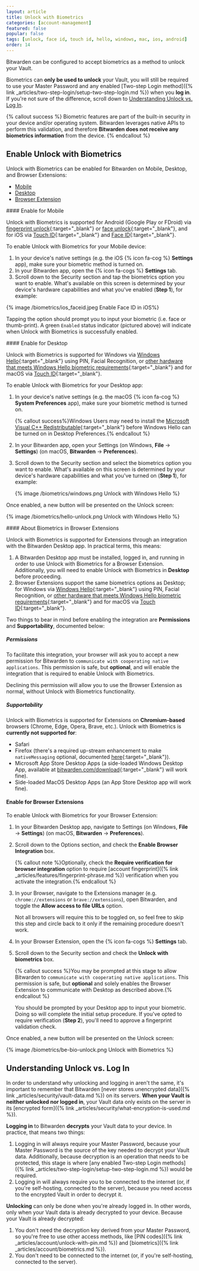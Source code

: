 ```yaml
---
layout: article
title: Unlock with Biometrics
categories: [account-management]
featured: false
popular: false
tags: [unlock, face id, touch id, hello, windows, mac, ios, android]
order: 14
---
```


Bitwarden can be configured to accept biometrics as a method to unlock your Vault.

Biometrics can **only be used to unlock** your Vault, you will still be required to use your Master Password and any enabled [Two-step Login method]({% link _articles/two-step-login/setup-two-step-login.md %}) when you **log in**. If you're not sure of the difference, scroll down to [Understanding Unlock vs. Log In](#understanding-unlock-vs-log-in).

{% callout success %}
Biometric features are part of the built-in security in your device and/or operating system. Bitwarden leverages native APIs to perform this validation, and therefore **Bitwarden does not receive any biometrics information** from the device.
{% endcallout %}

## Enable Unlock with Biometrics

Unlock with Biometrics can be enabled for Bitwarden on Mobile, Desktop, and Browser Extensions:

<ul class="nav nav-tabs" id="myTab" role="tablist">
  <li class="nav-item" role="presentation">
    <a class="nav-link active" id="mobtab" href="#mobile" role="tab" aria-controls="mobile" aria-selected="false">Mobile</a>
  </li>
  <li class="nav-item" role="presentation">
    <a class="nav-link" id="desktab" href="#desktop" role="tab" aria-controls="desktop" aria-selected="false">Desktop</a>
  </li>
  <li class="nav-item" role="presentation">
    <a class="nav-link" id="betab" href="#browser-extension" role="tab" aria-controls="browser-extension" aria-selected="false">Browser Extension</a>
  </li>
</ul>
<div class="tab-content" id="clientsContent">
  <div class="tab-pane show active" id="mobile" role="tabpanel" aria-labelledby="mobtab" markdown="1">
#### Enable for Mobile

Unlock with Biometrics is supported for Android (Google Play or FDroid) via [fingerprint unlock](https://support.google.com/nexus/answer/6285273?hl=en){:target="\_blank"} or [face unlock](https://support.google.com/pixelphone/answer/9517039?hl=en){:target="\_blank"}, and for iOS via [Touch ID](https://support.apple.com/en-us/HT201371){:target="\_blank"} and [Face ID](https://support.apple.com/en-us/HT208109){:target="\_blank"}.

To enable Unlock with Biometrics for your Mobile device:

1. In your device's native settings (e.g. the iOS {% icon fa-cog %} **Settings** app), make sure your biometric method is turned on.
2. In your Bitwarden app, open the {% icon fa-cogs %} **Settings** tab.
3. Scroll down to the Security section and tap the biometrics option you want to enable. What's available on this screen is determined by your device's hardware capabilities and what you've enabled (**Step 1**), for example:

 {% image /biometrics/ios_faceid.jpeg Enable Face ID in iOS%}

Tapping the option should prompt you to input your biometric (i.e. face or thumb-print). A green `Enabled` status indicator (pictured above) will indicate when Unlock with Biometrics is successfully enabled.
  </div>
  <div class="tab-pane" id="desktop" role="tabpanel" aria-labelledby="desktab" markdown="1">
#### Enable for Desktop

Unlock with Biometrics is supported for Windows via [Windows Hello](https://docs.microsoft.com/en-us/windows-hardware/design/device-experiences/windows-hello){:target="\_blank"} using PIN, Facial Recognition, or [other hardware that meets Windows Hello biometric requirements](https://docs.microsoft.com/en-us/windows-hardware/design/device-experiences/windows-hello-biometric-requirements){:target="\_blank"} and for macOS via [Touch ID](https://support.apple.com/en-us/HT207054){:target="\_blank"}.

To enable Unlock with Biometrics for your Desktop app:

1. In your device's native settings (e.g. the macOS {% icon fa-cog %} **System Preferences** app), make sure your biometric method is turned on.

   {% callout success%}Windows Users may need to install the [Microsoft Visual C++ Redistributable](https://support.microsoft.com/en-us/help/2977003/the-latest-supported-visual-c-downloads){:target="\_blank"} before Windows Hello can be turned on in Desktop Preferences.{% endcallout %}
2. In your Bitwarden app, open your Settings (on Windows, **File** &rarr; **Settings**) (on macOS, **Bitwarden** &rarr; **Preferences**).
3. Scroll down to the Security section and select the biometrics option you want to enable. What's available on this screen is determined by your device's hardware capabilities and what you've turned on (**Step 1**), for example:

   {% image /biometrics/windows.png Unlock with Windows Hello %}

Once enabled, a new button will be presented on the Unlock screen:

{% image /biometrics/hello-unlock.png Unlock with Windows Hello %}
  </div>
  <div class="tab-pane" id="browser-extension" role="tabpanel" aria-labelledby="betab" markdown="1">
#### About Biometrics in Browser Extensions

Unlock with Biometrics is supported for Extensions through an integration with the Bitwarden Desktop app. In practical terms, this means:

1. A Bitwarden Desktop app must be installed, logged in, and running in order to use Unlock with Biometrics for a Browser Extension. Additionally, you will need to enable Unlock with Biometrics in **Desktop** before proceeding.
2. Browser Extensions support the same biometrics options as Desktop; for Windows via [Windows Hello](https://docs.microsoft.com/en-us/windows-hardware/design/device-experiences/windows-hello){:target="\_blank"} using PIN, Facial Recognition, or [other hardware that meets Windows Hello biometric requirements](https://docs.microsoft.com/en-us/windows-hardware/design/device-experiences/windows-hello-biometric-requirements){:target="\_blank"} and for macOS via [Touch ID](https://support.apple.com/en-us/HT207054){:target="\_blank"}.

Two things to bear in mind before enabling the integration are **Permissions** and **Supportability**, documented below:

##### Permissions

To facilitate this integration, your browser will ask you to accept a new permission for Bitwarden to `communicate with cooperating native applications`. This permission is safe, but **optional**, and will enable the integration that is required to enable Unlock with Biometrics.

Declining this permission will allow you to use the Browser Extension as normal, without Unlock with Biometrics functionality.

##### Supportability

Unlock with Biometrics is supported for Extensions on **Chromium-based** browsers (Chrome, Edge, Opera, Brave, etc.). Unlock with Biometrics is **currently not supported for**:

- Safari
- Firefox (there's a required up-stream enhancement to make `nativeMessaging` optional, documented [here](https://bugzilla.mozilla.org/show_bug.cgi?id=1630415){:target="\_blank"}).
- Microsoft App Store Desktop Apps (a side-loaded Windows Desktop App, available at [bitwarden.com/download](https://bitwarden.com/download){:target="\_blank"} will work fine).
- Side-loaded MacOS Desktop Apps (an App Store Desktop app will work fine).

#### Enable for Browser Extensions

To enable Unlock with Biometrics for your Browser Extension:

1. In your Bitwarden Desktop app, navigate to Settings (on Windows, **File** &rarr; **Settings**) (on macOS, **Bitwarden** &rarr; **Preferences**).
2. Scroll down to the Options section, and check the **Enable Browser Integration** box.

   {% callout note %}Optionally, check the **Require verification for browser integration** option to require [account fingerprint]({% link _articles/features/fingerprint-phrase.md %}) verification when you activate the integration.{% endcallout %}
3. In your Browser, navigate to the Extensions manager (e.g. `chrome://extensions` or `brave://extensions`), open Bitwarden, and toggle the **Allow access to file URLs** option.


   Not all browsers will require this to be toggled on, so feel free to skip this step and circle back to it only if the remaining procedure doesn't work.
4. In your Browser Extension, open the {% icon fa-cogs %} **Settings** tab.
5. Scroll down to the Security section and check the **Unlock with biometrics** box.

   {% callout success %}You may be prompted at this stage to allow Bitwarden to `communicate with cooperating native applications`. This permission is safe, but **optional** and solely enables the Browser Extension to communicate with Desktop as described above.{% endcallout %}

   You should be prompted by your Desktop app to input your biometric. Doing so will complete the initial setup procedure. If you've opted to require verification (**Step 2**), you'll need to approve a fingerprint validation check.

Once enabled, a new button will be presented on the Unlock screen:

{% image /biometrics/be-bio-unlock.png Unlock with Biometrics %}
  </div>
</div>

## Understanding Unlock vs. Log In

In order to understand why unlocking and logging in aren't the same, it's important to remember that Bitwarden [never stores unencrypted data]({% link _articles/security/vault-data.md %}) on its servers. **When your Vault is neither unlocked nor logged in**, your Vault data only exists on the server in its [encrypted form]({% link _articles/security/what-encryption-is-used.md %}).

**Logging in** to Bitwarden **decrypts** your Vault data to your device. In practice, that means two things:

1. Logging in will always require your Master Password, because your Master Password is the source of the key needed to decrypt your Vault data. Additionally, because decryption is an operation that needs to be protected, this stage is where [any enabled Two-step Login methods]({% link _articles/two-step-login/setup-two-step-login.md %}) would be required.
2.  Logging in will always require you to be connected to the internet (or, if you're self-hosting, connected to the server), because you need access to the encrypted Vault in order to decrypt it.

**Unlocking** can only be done when you're already logged in. In other words, only when your Vault data is already decrypted to your device. Because your Vault is already decrypted:

1. You don't need the decryption key derived from your Master Password, so you're free to use other access methods, like [PIN codes]({% link _articles/account/unlock-with-pin.md %}) and [biometrics]({% link _articles/account/biometrics.md %}).
2. You don't need to be connected to the internet (or, if you're self-hosting, connected to the server).
